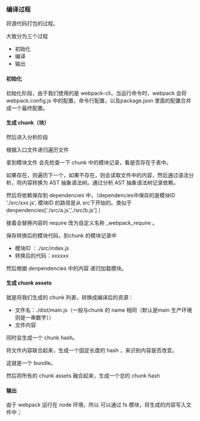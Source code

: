 ### 编译过程

将源代码打包的过程。

大致分为三个过程

+ 初始化
+ 编译
+ 输出



#### 初始化

初始化阶段，由于我们使用的是 webpack-cli，当运行命令时，webpack 会将 webpack.config.js 中的配置，命令行配置，以及package.json 里面的配置合并成一个最终配置。



#### 生成 chunk（块）

然后进入分析阶段

根据入口文件递归遍历文件

拿到模块文件 会先检查一下 chunk 中的模块记录，看是否存在于表中。

如果存在，则遍历下一个，如果不存在，则会读取文件中的内容，然后通过语法分析，将内容转换为 AST 抽象语法树。通过分析 AST 抽象语法树记录依赖。

然后将依赖保存到 dependencies 中，（dependencies中保存的是模块ID ‘./src/xxx.js’, 模块ID 的路径是从 src下开始的。类似于 denpendencies['./src/a.js','./src/b.js'] ）

接着会替换内容的 require 改为自定义名称 _webpack_require 。

保存转换后的模块代码，到chunk 的模块记录中

+ 模块ID ：./src/index.js
+ 转换后的代码：xxxxxx

然后根据 denpendencies 中的内容 递归加载模块。



#### 生成 chunk assets

就是将我们生成的 chunk 列表，转换成编译后的资源：

+ 文件名：./dist/main.js（一般与chunk 的 name 相同（默认是main 生产环境则是一串数字））
+ 文件内容

同时会生成一个 chunk hash。

将文件内容联合起来，生成一个固定长度的 hash ，来识别内容是否改变。

这就是一个 bundle。

然后将所有的 chunk assets 融合起来，生成一个总的 chunk hash



#### 输出

由于 webpack 运行在 node 环境，所以 可以通过 fs 模块，将生成的内容写入文件中；
